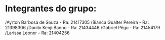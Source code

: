 # Integrantes do grupo:

/Ayrton Barbosa de Souza - Ra: 21417305
/Bianca Gualter Pereira - Ra: 21398306
/Danilo Kenji Banno - Ra: 21434446
/Gabriel Pêgo - Ra: 21454179
/Larissa Leonor - Ra: 21404256
